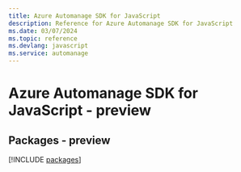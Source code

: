 ```yaml
---
title: Azure Automanage SDK for JavaScript
description: Reference for Azure Automanage SDK for JavaScript
ms.date: 03/07/2024
ms.topic: reference
ms.devlang: javascript
ms.service: automanage
---
```

# Azure Automanage SDK for JavaScript - preview
## Packages - preview
[!INCLUDE [packages](automanage-index.md)]